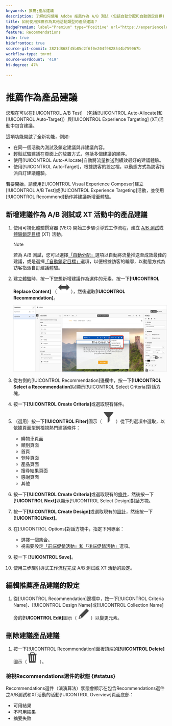 ```yaml
---
keywords: 推薦;產品建議
description: 了解如何使用 Adobe 推薦作為 A/B 測試 (包括自動分配和自動鎖定目標) 以及體驗鎖定 (XT) 活動的產品建議。
title: 如何使用推薦作為其他活動類型的產品建議？
badgePremium: label="Premium" type="Positive" url="https://experienceleague.adobe.com/docs/target/using/introduction/intro.html?lang=en#premium newtab=true" tooltip="檢視Target Premium包含的內容。"
feature: Recommendations
hide: true
hidefromtoc: true
source-git-commit: 3821d868f45b85d2f6f0e204f9828544b759067b
workflow-type: tm+mt
source-wordcount: '419'
ht-degree: 47%

---
```


# 推薦作為產品建議

您現在可以在[!UICONTROL A/B Test] （包括[!UICONTROL Auto-Allocate]和[!UICONTROL Auto-Target]）與[!UICONTROL Experience Targeting] (XT)活動中包含建議。

這項功能開啟了全新功能，例如:

* 在同一個活動內測試及鎖定建議與非建議內容。
* 輕鬆試驗建議在頁面上的放置方式，包括多個建議的順序。
* 使用[!UICONTROL Auto-Allocate]自動將流量推送到績效最好的建議體驗。
* 使用[!UICONTROL Auto-Target]，根據訪客的設定檔，以動態方式為訪客指派自訂建議體驗。

若要開始，請使用[!UICONTROL Visual Experience Composer]建立[!UICONTROL A/B Test]或[!UICONTROL Experience Targeting]活動，並使用[!UICONTROL Recommend]動作將建議新增至體驗。

## 新增建議作為 A/B 測試或 XT 活動中的產品建議

1. 使用可視化體驗撰寫器 (VEC) 開始三步驟引導式工作流程，建立 [A/B 測試](/help/main/c-activities/t-test-ab/t-test-create-ab/test-create-ab.md)或[體驗鎖定目標](/help/main/c-activities/t-experience-target/t-xt-create/xt-create.md) (XT) 活動。

   >[!NOTE]
   >
   >若為 A/B 測試，您可以選擇[「自動分配」](/help/main/c-activities/automated-traffic-allocation/automated-traffic-allocation.md)選項以自動將流量推送至成效最佳的建議，或是選擇[「自動鎖定目標」](/help/main/c-activities/auto-target/auto-target-to-optimize.md)選項，以便根據訪客的輪廓，以動態方式為訪客指派自訂建議體驗。

1. 建立[體驗](/help/main/c-experiences/c-visual-experience-composer/viztarget-options.md)時，按一下您想新增建議作為選件的元素，按一下&#x200B;**[!UICONTROL Replace Content]** （ ![取代內容圖示](/help/main/assets/icons/Switch.svg) ），然後選取&#x200B;**[!UICONTROL Recommendation]**。

   ![插入推薦作為產品建議](/help/main/c-recommendations/t-create-recs-activity/assets/recs-as-offer.png)

1. 從右側的[!UICONTROL Recommendation]邊欄中，按一下&#x200B;**[!UICONTROL Select a Recommendation]**&#x200B;以顯示[!UICONTROL Select Criteria]對話方塊。

1. 按一下&#x200B;**[!UICONTROL Create Criteria]**&#x200B;或選取現有條件。

1. （選用）按一下&#x200B;**[!UICONTROL Filter]**&#x200B;圖示（ ![篩選圖示](/help/main/assets/icons/Filter.svg) ）從下列選項中選取，以依據頁面型別檢視熱門建議條件：

   * 購物車頁面
   * 類別頁面
   * 首頁
   * 登陸頁面
   * 產品頁面
   * 搜尋結果頁面
   * 感謝頁面
   * 其他

1. 按一下&#x200B;**[!UICONTROL Create Criteria]**&#x200B;或選取現有的[條件](/help/main/c-recommendations/c-algorithms/algorithms.md)，然後按一下&#x200B;**[!UICONTROL Next]**&#x200B;以顯示[!UICONTROL Select Design]對話方塊。

1. 按一下&#x200B;**[!UICONTROL Create Design]**&#x200B;或選取現有的[設計](/help/main/c-recommendations/c-design-overview/design-overview.md)，然後按一下&#x200B;**[!UICONTROL &#x200B; Next]**。

1. 在[!UICONTROL Options]對話方塊中，指定下列專案：

   * 選擇一個[集合](/help/main/c-recommendations/c-products/collections.md)。
   * 視需要設定[「前端促銷活動」和「後端促銷活動」](/help/main/c-recommendations/t-create-recs-activity/adding-promotions.md)選項。

1. 按一下 **[!UICONTROL Save]**。
1. 使用三步驟引導式工作流程完成 A/B 測試或 XT 活動的設定。

## 編輯推薦產品建議的設定

1. 從[!UICONTROL Recommendation]邊欄中，按一下[!UICONTROL Criteria Name]、[!UICONTROL Design Name]或[!UICONTROL Collection Name]旁的&#x200B;**[!UICONTROL Edit]**&#x200B;圖示（ ![編輯圖示](/help/main/assets/icons/Edit.svg) ）以變更元素。

## 刪除建議產品建議

1. 按一下[!UICONTROL Recommendation]面板頂端的&#x200B;**[!UICONTROL Delete]**&#x200B;圖示（![刪除圖示](/help/main/assets/icons/Delete.svg) ）。

### 檢視Recommendations選件的狀態 {#status}

Recommendations選件（演演算法）狀態會顯示在包含Recommendations選件之A/B測試和XT活動的活動[!UICONTROL Overview]頁面底部：

* 可用結果
* 不可用結果
* 摘要失敗
